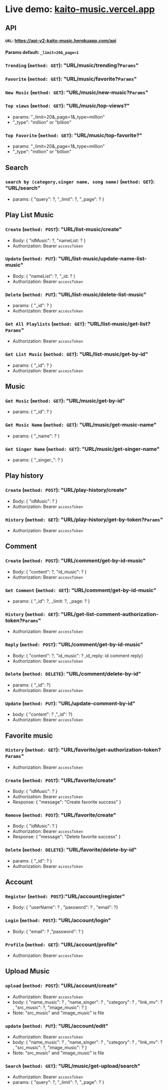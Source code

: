 # Live demo: [kaito-music.vercel.app](https://kaito-music.vercel.app/)

## API

#### `URL`: <https://api-v2-kaito-music.herokuapp.com/api>

#### Params default: `_limit=20&_page=1`

### `Trending` (`method: GET`): "URL/music/trending?`Params`"

### `Favorite` (`method: GET`): "URL/music/favorite?`Params`"

### `New Music` (`method: GET`): "URL/music/new-music?`Params`"

### `Top views` (`method: GET`): "URL/music/top-views?"

-   params: "\_limit=20&\_page=1&\_type=million"
-   "\_type": "million" or "billion"

### `Top Favorite` (`method: GET`): "URL/music/top-favorite?"

-   params: "\_limit=20&\_page=1&\_type=million"
-   "\_type": "million" or "billion"

## Search

### `search by (category,singer name, song name)` (`method: GET`): "URL/search"

-   params: { "query": ?, "\_limit": ?, "\_page": ? }

## Play List Music

### `Create` (`method: POST`): "URL/list-music/create"

-   Body: { "idMusic": ?, "nameList: ? }
-   Authorization: Bearer `accessToken`

### `Update` (`method: PUT`): "URL/list-music/update-name-list-music"

-   Body: { "nameList": ?, "\_id: ? }
-   Authorization: Bearer `accessToken`

### `Delete` (`method: PUT`): "URL/list-music/delete-list-music"

-   params: { "\_id": ? }
-   Authorization: Bearer `accessToken`

### `Get All Playlists` (`method: GET`): "URL/list-music/get-list?`Params`"

-   Authorization: Bearer `accessToken`

### `Get List Music` (`method: GET`): "URL/list-music/get-by-id"

-   params: { "\_id": ? }
-   Authorization: Bearer `accessToken`

## Music

### `Get Music` (`method: GET`): "URL/music/get-by-id"

-   params: { "\_id": ? }

### `Get Music Name` (`method: GET`): "URL/music/get-music-name"

-   params: { "\_name": ? }

### `Get Singer Name` (`method: GET`): "URL/music/get-singer-name"

-   params: { "\_singer\_": ? }

## Play history

### `Create` (`method: POST`): "URL/play-history/create"

-   Body: { "idMusic": ? }
-   Authorization: Bearer `accessToken`

### `History` (`method: GET`): "URL/play-history/get-by-token?`Params`"

-   Authorization: Bearer `accessToken`

## Comment

### `Create` (`method: POST`): "URL/comment/get-by-id-music"

-   Body: { "content": ?, "id_music": ? }
-   Authorization: Bearer `accessToken`

### `Get Comment` (`method: GET`): "URL/comment/get-by-id-music"

-   params: { "\_id": ?, \_limit: ?, \_page: ? }

### `History` (`method: GET`): "URL/get-list-comment-authorization-token?`Params`"

-   Authorization: Bearer `accessToken`

### `Reply` (`method: POST`): "URL/comment/get-by-id-music"

-   Body: { "content": ?, "id_music": ? ,id_reply: id comment reply}
-   Authorization: Bearer `accessToken`

### `Delete` (`method: DELETE`): "URL/comment/delete-by-id"

-   params: { "\_id": ?}
-   Authorization: Bearer `accessToken`

### `Update` (`method: PUT`): "URL/update-comment-by-id"

-   body: { "content": ? ,"\_id": ?}
-   Authorization: Bearer `accessToken`

## Favorite music

### `History` (`method: GET`): "URL/favorite/get-authorization-token?`Params`"

-   Authorization: Bearer `accessToken`

### `Create` (`method: POST`): "URL/favorite/create"

-   Body: { "idMusic": ? }
-   Authorization: Bearer `accessToken`
-   Response: { "message": "Create favorite success" }

### `Remove` (`method: POST`): "URL/favorite/create"

-   Body: { "idMusic": ? }
-   Authorization: Bearer `accessToken`
-   Response: { "message": "Delete favorite success" }

### `Delete` (`method: DELETE`): "URL/favorite/delete-by-id"

-   params: { "\_id": ? }
-   Authorization: Bearer `accessToken`

## Account

### `Register` (`method: POST`):"URL/account/register"

-   Body: { "userName": ? , "password": ? , "email": ?}

### `Login` (`method: POST`): "URL/account/login"

-   Body: { "email": ? ,"password": ? }

### `Profile` (`method: GET`): "URL/account/profile"

-   Authorization: Bearer `accessToken`

## Upload Music

### `upload` (`method: POST`): "URL/account/create"

-   Authorization: Bearer `accessToken`
-   body: { "name_music": ? , "name_singer": ? , "category": ? , "link_mv": ? , "src_music": ?, "image_music": ? }
-   Note: "src_music" and "image_music" is file

### `update` (`method: PUT`): "URL/account/edit"

-   Authorization: Bearer `accessToken`
-   body: { "name_music": ? , "name_singer": ? , "category": ? , "link_mv": ? , "src_music": ?, "image_music": ? }
-   Note: "src_music" and "image_music" is file

### `Search` (`method: GET`): "URL/music/get-upload/search"

-   Authorization: Bearer `accessToken`
-   params: { "query": ?, "\_limit": ?, "\_page": ? }
